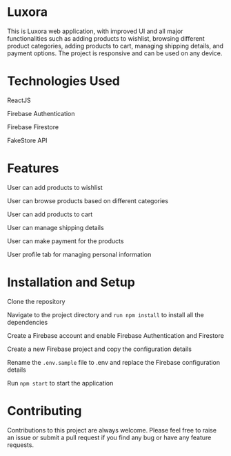 # Luxora


This is Luxora web application, with improved UI and all major functionalities such as adding products to wishlist, browsing different product categories, adding products to cart, managing shipping details, and payment options. The project is responsive and can be used on any device.


# Technologies Used


ReactJS

Firebase Authentication

Firebase Firestore

FakeStore API


# Features


User can add products to wishlist

User can browse products based on different categories

User can add products to cart

User can manage shipping details

User can make payment for the products

User profile tab for managing personal information


# Installation and Setup


Clone the repository

Navigate to the project directory and `run npm install` to install all the dependencies

Create a Firebase account and enable Firebase Authentication and Firestore

Create a new Firebase project and copy the configuration details

Rename the `.env.sample` file to .env and replace the Firebase configuration details

Run `npm start` to start the application


# Contributing


Contributions to this project are always welcome. Please feel free to raise an issue or submit a pull request if you find any bug or have any feature requests.

